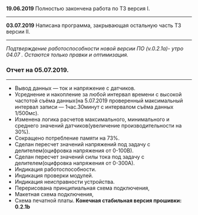 __19.06.2019__
Полностью закончена работа по ТЗ версия Ⅰ.

---

__03.07.2019__
Написана программа, закрывающая остальную часть ТЗ версии Ⅱ.

---
_Подтверждение работоспособности новой версии ПО (v.0.2.1a)- утро 04.07 .
Остаются только правки и оптимизация._

### Отчет на 05.07.2019.
---
- Вывод данных — ток и напряжение с датчиков.
- Усреднение и накопление за любой интервал времени с высокой частотой съёма данных(на 5.07.2019 проверенный максимальный интервал записи — 1час.30минут с интервалом съёма данных 1/500мс).
- Изменена логика расчетов максимального, минимального и среднего значений датчиков(увеличение производительности на 30%).
- Сокращено потребление памяти на 73%.
- Сделан пересчет значений напряжений под задачу с делителем(оцифровка напряжения от 0-100В).
- Сделан пересчет значений силы тока под задачу с делителем(оцифровка напряжения от 0-300А).
- Индикация работоспособности.
- Индикация проверки модулей.
- Индикация неисправности устройства.
- Перерисована принципиальная схема подключения,
- Макетная схема подключения,
- Схема печатной платы.
__Конечная стабильная версия прошивки: 0.2.1b__
